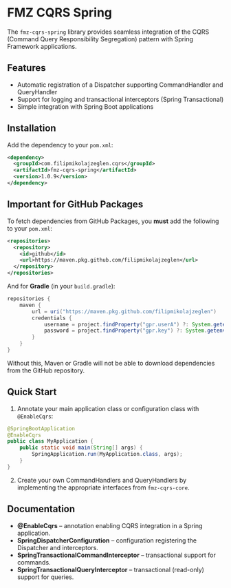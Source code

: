 # FMZ CQRS Spring

The `fmz-cqrs-spring` library provides seamless integration of the CQRS (Command Query Responsibility Segregation) pattern with Spring Framework applications.

## Features

- Automatic registration of a Dispatcher supporting CommandHandler and QueryHandler
- Support for logging and transactional interceptors (Spring Transactional)
- Simple integration with Spring Boot applications

## Installation

Add the dependency to your `pom.xml`:

```xml
<dependency>
  <groupId>com.filipmikolajzeglen.cqrs</groupId>
  <artifactId>fmz-cqrs-spring</artifactId>
  <version>1.0.9</version>
</dependency>
```

## Important for GitHub Packages

To fetch dependencies from GitHub Packages, you **must** add the following to your `pom.xml`:

```xml
<repositories>
  <repository>
    <id>github</id>
    <url>https://maven.pkg.github.com/filipmikolajzeglen</url>
  </repository>
</repositories>
```

And for **Gradle** (in your `build.gradle`):

```groovy
repositories {
    maven {
        url = uri("https://maven.pkg.github.com/filipmikolajzeglen")
        credentials {
            username = project.findProperty("gpr.userA") ?: System.getenv("USERNAME_GITHUB")
            password = project.findProperty("gpr.key") ?: System.getenv("TOKEN_GITHUB")
        }
    }
}
```

Without this, Maven or Gradle will not be able to download dependencies from the GitHub repository.

## Quick Start

1. Annotate your main application class or configuration class with `@EnableCqrs`:

```java
@SpringBootApplication
@EnableCqrs
public class MyApplication {
    public static void main(String[] args) {
        SpringApplication.run(MyApplication.class, args);
    }
}
```

2. Create your own CommandHandlers and QueryHandlers by implementing the appropriate interfaces from `fmz-cqrs-core`.

## Documentation

- **@EnableCqrs** – annotation enabling CQRS integration in a Spring application.
- **SpringDispatcherConfiguration** – configuration registering the Dispatcher and interceptors.
- **SpringTransactionalCommandInterceptor** – transactional support for commands.
- **SpringTransactionalQueryInterceptor** – transactional (read-only) support for queries.
